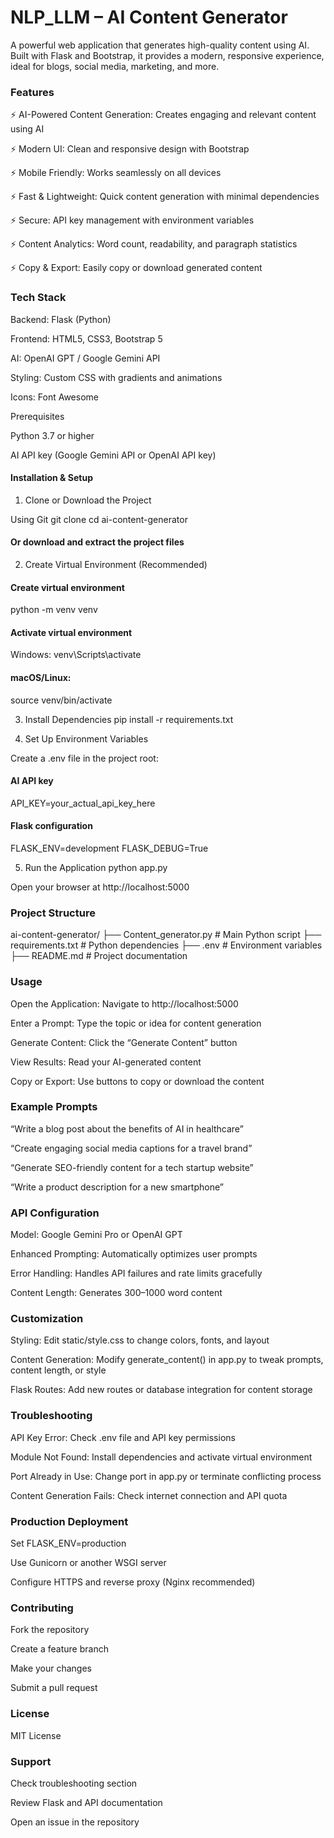 # NLP_LLM – AI Content Generator

A powerful web application that generates high-quality content using AI. Built with Flask and Bootstrap, it provides a modern, responsive experience, ideal for blogs, social media, marketing, and more.

### Features

⚡ AI-Powered Content Generation: Creates engaging and relevant content using AI

⚡ Modern UI: Clean and responsive design with Bootstrap

⚡ Mobile Friendly: Works seamlessly on all devices

⚡ Fast & Lightweight: Quick content generation with minimal dependencies

⚡ Secure: API key management with environment variables

⚡ Content Analytics: Word count, readability, and paragraph statistics

⚡ Copy & Export: Easily copy or download generated content

### Tech Stack

Backend: Flask (Python)

Frontend: HTML5, CSS3, Bootstrap 5

AI: OpenAI GPT / Google Gemini API

Styling: Custom CSS with gradients and animations

Icons: Font Awesome

Prerequisites

Python 3.7 or higher

AI API key (Google Gemini API or OpenAI API key)

#### Installation & Setup
1. Clone or Download the Project
   
Using Git
git clone <repository-url>
cd ai-content-generator

#### Or download and extract the project files

2. Create Virtual Environment (Recommended)
#### Create virtual environment
python -m venv venv

#### Activate virtual environment
Windows:
venv\Scripts\activate
#### macOS/Linux:
source venv/bin/activate

3. Install Dependencies
pip install -r requirements.txt

4. Set Up Environment Variables

Create a .env file in the project root:

#### AI API key
API_KEY=your_actual_api_key_here

#### Flask configuration
FLASK_ENV=development
FLASK_DEBUG=True

5. Run the Application
python app.py


Open your browser at http://localhost:5000

### Project Structure
ai-content-generator/
├── Content_generator.py       # Main Python script
├── requirements.txt           # Python dependencies
├── .env                       # Environment variables
├── README.md                  # Project documentation

### Usage

Open the Application: Navigate to http://localhost:5000

Enter a Prompt: Type the topic or idea for content generation

Generate Content: Click the “Generate Content” button

View Results: Read your AI-generated content

Copy or Export: Use buttons to copy or download the content

### Example Prompts

“Write a blog post about the benefits of AI in healthcare”

“Create engaging social media captions for a travel brand”

“Generate SEO-friendly content for a tech startup website”

“Write a product description for a new smartphone”

### API Configuration

Model: Google Gemini Pro or OpenAI GPT

Enhanced Prompting: Automatically optimizes user prompts

Error Handling: Handles API failures and rate limits gracefully

Content Length: Generates 300–1000 word content

### Customization

Styling: Edit static/style.css to change colors, fonts, and layout

Content Generation: Modify generate_content() in app.py to tweak prompts, content length, or style

Flask Routes: Add new routes or database integration for content storage

### Troubleshooting

API Key Error: Check .env file and API key permissions

Module Not Found: Install dependencies and activate virtual environment

Port Already in Use: Change port in app.py or terminate conflicting process

Content Generation Fails: Check internet connection and API quota

### Production Deployment

Set FLASK_ENV=production

Use Gunicorn or another WSGI server

Configure HTTPS and reverse proxy (Nginx recommended)

### Contributing

Fork the repository

Create a feature branch

Make your changes

Submit a pull request

### License

MIT License

### Support

Check troubleshooting section

Review Flask and API documentation

Open an issue in the repository
